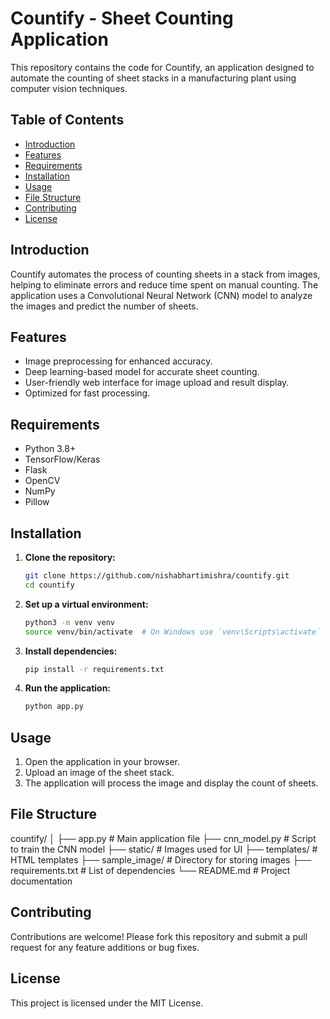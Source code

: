 # Countify - Sheet Counting Application

This repository contains the code for Countify, an application designed to automate the counting of sheet stacks in a manufacturing plant using computer vision techniques.

## Table of Contents
- [Introduction](#introduction)
- [Features](#features)
- [Requirements](#requirements)
- [Installation](#installation)
- [Usage](#usage)
- [File Structure](#file-structure)
- [Contributing](#contributing)
- [License](#license)

## Introduction

Countify automates the process of counting sheets in a stack from images, helping to eliminate errors and reduce time spent on manual counting. The application uses a Convolutional Neural Network (CNN) model to analyze the images and predict the number of sheets.

## Features

- Image preprocessing for enhanced accuracy.
- Deep learning-based model for accurate sheet counting.
- User-friendly web interface for image upload and result display.
- Optimized for fast processing.

## Requirements

- Python 3.8+
- TensorFlow/Keras
- Flask
- OpenCV
- NumPy
- Pillow

## Installation

1. **Clone the repository:**
   ```bash
   git clone https://github.com/nishabhartimishra/countify.git
   cd countify
   
2. **Set up a virtual environment:**
   ```bash
   python3 -m venv venv
   source venv/bin/activate  # On Windows use `venv\Scripts\activate`

3. **Install dependencies:**
   ```bash
   pip install -r requirements.txt

4. **Run the application:**
   ```bash
   python app.py

## Usage

1. Open the application in your browser.
2. Upload an image of the sheet stack.
3. The application will process the image and display the count of sheets.

## File Structure

countify/
│
├── app.py                   # Main application file
├── cnn_model.py             # Script to train the CNN model
├── static/                  # Images used for UI
├── templates/               # HTML templates
├── sample_image/            # Directory for storing images
├── requirements.txt         # List of dependencies
└── README.md                # Project documentation

## Contributing
Contributions are welcome! Please fork this repository and submit a pull request for any feature additions or bug fixes.

## License
This project is licensed under the MIT License.
